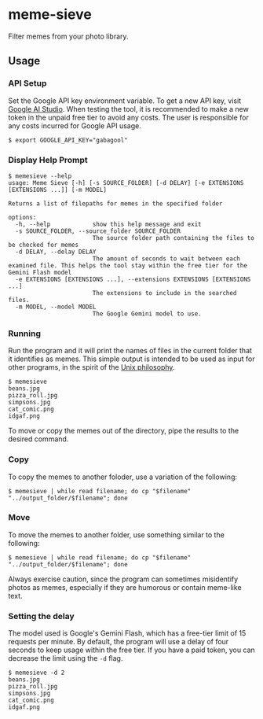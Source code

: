 # meme-sieve
Filter memes from your photo library.


## Usage


### API Setup
Set the Google API key environment variable. To get a new API key, visit [Google AI Studio](https://aistudio.google.com/app/apikey). When testing the tool, it is recommended to make a new token in the unpaid free tier to avoid any costs. The user is responsible for any costs incurred for Google API usage.

```console
$ export GOOGLE_API_KEY="gabagool"
```

### Display Help Prompt

```console
$ memesieve --help
usage: Meme Sieve [-h] [-s SOURCE_FOLDER] [-d DELAY] [-e EXTENSIONS [EXTENSIONS ...]] [-m MODEL]

Returns a list of filepaths for memes in the specified folder

options:
  -h, --help            show this help message and exit
  -s SOURCE_FOLDER, --source_folder SOURCE_FOLDER
                        The source folder path containing the files to be checked for memes
  -d DELAY, --delay DELAY
                        The amount of seconds to wait between each examined file. This helps the tool stay within the free tier for the Gemini Flash model
  -e EXTENSIONS [EXTENSIONS ...], --extensions EXTENSIONS [EXTENSIONS ...]
                        The extensions to include in the searched files.
  -m MODEL, --model MODEL
                        The Google Gemini model to use.
```


### Running
Run the program and it will print the names of files in the current folder that it identifies as memes. This simple output is intended to be used as input for other programs, in the spirit of the [Unix philosophy](https://en.wikipedia.org/wiki/Unix_philosophy).

```console 
$ memesieve 
beans.jpg
pizza_roll.jpg
simpsons.jpg
cat_comic.png
idgaf.png
```

To move or copy the memes out of the directory, pipe the results to the desired command.


### Copy
To copy the memes to another foloder, use a variation of the following:

```console
$ memesieve | while read filename; do cp "$filename" "../output_folder/$filename"; done
```


### Move
To move the memes to another folder, use something similar to the following:
```console
$ memesieve | while read filename; do cp "$filename" "../output_folder/$filename"; done
```

Always exercise caution, since the program can sometimes misidentify photos as memes, especially if they are humorous or contain meme-like text.


### Setting the delay

The model used is Google's Gemini Flash, which has a free-tier limit of 15 requests per minute. By default, the program will use a delay of four seconds to keep usage within the free tier. If you have a paid token, you can decrease the limit using the `-d` flag.

```console
$ memesieve -d 2
beans.jpg
pizza_roll.jpg
simpsons.jpg
cat_comic.png
idgaf.png
```
